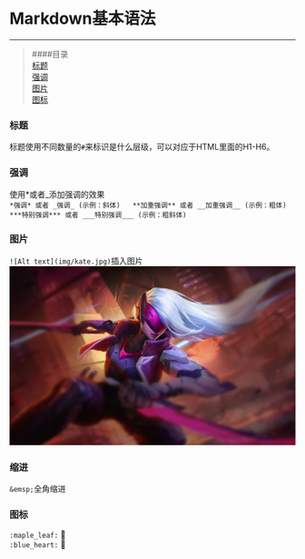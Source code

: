 # Markdown基本语法  
----
  > ####目录  
  > [标题](#title)  
  > [强调](#strong)  
  > [图片](#img)  
  > [图标](#icon)  

### 标题  <b id="title"></b>  
标题使用不同数量的`#`来标识是什么层级，可以对应于HTML里面的H1-H6。  

### 强调  <b id="strong"></b>  
使用*或者_添加强调的效果  
`
*强调* 或者 _强调_ (示例：斜体)  
**加重强调** 或者 __加重强调__ (示例：粗体)  
***特别强调*** 或者 ___特别强调___ (示例：粗斜体)  
`

### 图片   <b id="img"></b>  
`![Alt text](img/kate.jpg)`插入图片  
![kate](img/kate.jpg)  

### 缩进  
`&emsp;`全角缩进  

### 图标 <b id="icon"></b>  
`:maple_leaf:` :maple_leaf:  
`:blue_heart:` :blue_heart:
 
 [](https://blog.csdn.net/shaukon/article/details/78173911)
